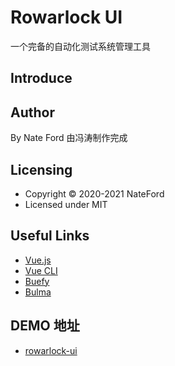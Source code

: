 # Rowarlock UI

一个完备的自动化测试系统管理工具

## Introduce

## Author

By Nate Ford
由冯涛制作完成

## Licensing

- Copyright &copy; 2020-2021 NateFord
- Licensed under MIT

## Useful Links

- [Vue.js](https://vuejs.org)
- [Vue CLI](https://cli.vuejs.org)
- [Buefy](https://buefy.org)
- [Bulma](https://bulma.io)


## DEMO 地址
 - [rowarlock-ui](https://fengtao1314520.github.io/rowarlock-ui)
